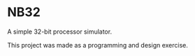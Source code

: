 # NB32
A simple 32-bit processor simulator.

This project was made as a programming and design exercise.
